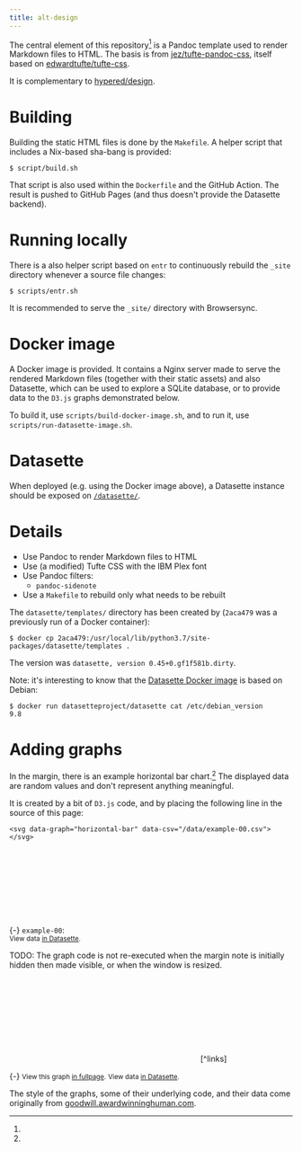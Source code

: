 ```yaml
---
title: alt-design
---
```


<section>

The central element of this repository[^compl] is a Pandoc template used to
render Markdown files to HTML. The basis is from
[jez/tufte-pandoc-css](https://github.com/jez/tufte-pandoc-css), itself based
on [edwardtufte/tufte-css](https://github.com/edwardtufte/tufte-css).

[^compl]:
  It is complementary to
  [hypered/design](https://github.com/hypered/design).

</section>


# Building

Building the static HTML files is done by the `Makefile`. A helper script that
includes a Nix-based sha-bang is provided:

```
$ script/build.sh
```

That script is also used within the `Dockerfile` and the GitHub Action. The
result is pushed to GitHub Pages (and thus doesn't provide the Datasette
backend).


# Running locally

There is a also helper script based on `entr` to continuously rebuild the `_site`
directory whenever a source file changes:

```
$ scripts/entr.sh
```

It is recommended to serve the `_site/` directory with Browsersync.


# Docker image

A Docker image is provided. It contains a Nginx server made to serve the
rendered Markdown files (together with their static assets) and also Datasette,
which can be used to explore a SQLite database, or to provide data to the
`D3.js` graphs demonstrated below.

To build it, use `scripts/build-docker-image.sh`, and to run it, use
`scripts/run-datasette-image.sh`.


# Datasette

When deployed (e.g. using the Docker image above), a Datasette instance should
be exposed on [`/datasette/`](/datasette/).


# Details

- Use Pandoc to render Markdown files to HTML
- Use (a modified) Tufte CSS with the IBM Plex font
- Use Pandoc filters:
   - `pandoc-sidenote`
- Use a `Makefile` to rebuild only what needs to be rebuilt

The `datasette/templates/` directory has been created by (`2aca479` was a
previously run of a Docker container):

```
$ docker cp 2aca479:/usr/local/lib/python3.7/site-packages/datasette/templates .
```

The version was `datasette, version 0.45+0.gf1f581b.dirty`.

Note: it's interesting to know that the [Datasette Docker
image](https://github.com/simonw/datasette/blob/master/Dockerfile) is based on
Debian:

```
$ docker run datasetteproject/datasette cat /etc/debian_version
9.8
```


# Adding graphs

In the margin, there is an example horizontal bar chart.[^bar] The displayed
data are random values and don't represent anything meaningful.

It is created by a bit of `D3.js` code, and by placing the following line in
the source of this page:

```
<svg data-graph="horizontal-bar" data-csv="/data/example-00.csv"></svg>
```

[^bar]:
  {-} `example-00`: <svg data-graph="horizontal-bar" data-csv="/datasette/main.csv?sql=select+*+from+example_00&_size=max" data-color="blue"></svg><br>
  <small>View data [in Datasette](/datasette/main?sql=select+*+from+example_00).</small>

TODO: The graph code is not re-executed when the margin note is initially
hidden then made visible, or when the window is resized.

<figure>
<svg data-graph="line" data-csv="/datasette/main.csv?sql=select+*+from+example_01&_size=max"></svg>[^links]
</figure>

[^links]:
  {-} <small>View this graph [in fullpage](/fullscreen.html).</small>
      <small>View data [in Datasette](/datasette/main?sql=select+*+from+example_01).</small>


The style of the graphs, some of their underlying code, and their data come
originally from
[goodwill.awardwinninghuman.com](https://goodwill.awardwinninghuman.com/).

<script src="https://d3js.org/d3.v5.min.js"></script>
<script src="https://d3js.org/d3-array.v2.min.js"></script>
<script src="https://d3js.org/topojson.v2.min.js"></script>
<script type="text/javascript" src="/static/js/graphs/example-00.js"></script>
